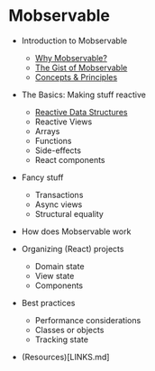 # Mobservable

* Introduction to Mobservable
  * [Why Mobservable?](README.md)
  * [The Gist of Mobservable](intro/overview.md)
  * [Concepts & Principles](intro/concepts.md)
* The Basics: Making stuff reactive
  * [Reactive Data Structures](core/reactive-state.md)
  * Reactive Views
  * Arrays
  * Functions
  * Side-effects
  * React components
* Fancy stuff
  * Transactions
  * Async views
  * Structural equality

* How does Mobservable work
* Organizing (React) projects
  * Domain state
  * View state
  * Components
* Best practices
  * Performance considerations
  * Classes or objects
  * Tracking state
* (Resources)[LINKS.md]
